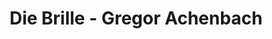 ---
title: "Die Brille - Gregor Achenbach"
url: /bad-harzburg/die-brille-gregor-achenbach/
shop: Optiker
---